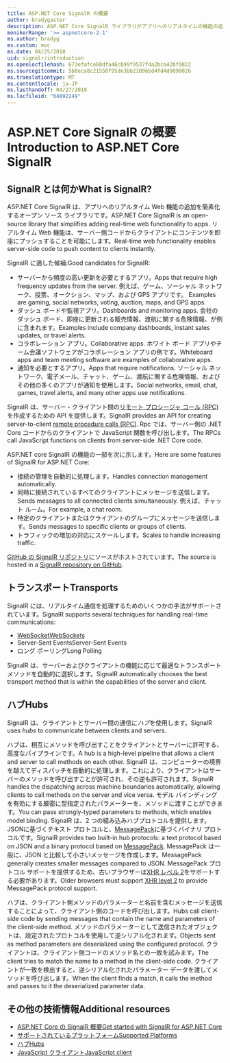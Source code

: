 ```yaml
---
title: ASP.NET Core SignalR の概要
author: bradygaster
description: ASP.NET Core SignalR ライブラリがアプリへのリアルタイムの機能の追加を簡略化する方法について説明します。
monikerRange: '>= aspnetcore-2.1'
ms.author: bradyg
ms.custom: mvc
ms.date: 04/25/2018
uid: signalr/introduction
ms.openlocfilehash: 673efafce60dfa46cb99f9537fda2bca42bf9822
ms.sourcegitcommit: 5b0eca8c21550f95de3bb21096bd4fd4d9098026
ms.translationtype: MT
ms.contentlocale: ja-JP
ms.lasthandoff: 04/27/2019
ms.locfileid: "64892249"
---
```

# <a name="introduction-to-aspnet-core-signalr"></a><span data-ttu-id="9508a-103">ASP.NET Core SignalR の概要</span><span class="sxs-lookup"><span data-stu-id="9508a-103">Introduction to ASP.NET Core SignalR</span></span>

## <a name="what-is-signalr"></a><span data-ttu-id="9508a-104">SignalR とは何か</span><span class="sxs-lookup"><span data-stu-id="9508a-104">What is SignalR?</span></span>

<span data-ttu-id="9508a-105">ASP.NET Core SignalR は、アプリへのリアルタイム Web 機能の追加を簡素化するオープン ソース ライブラリです。</span><span class="sxs-lookup"><span data-stu-id="9508a-105">ASP.NET Core SignalR is an open-source library that simplifies adding real-time web functionality to apps.</span></span> <span data-ttu-id="9508a-106">リアルタイム Web 機能は、サーバー側コードからクライアントにコンテンツを即座にプッシュすることを可能にします。</span><span class="sxs-lookup"><span data-stu-id="9508a-106">Real-time web functionality enables server-side code to push content to clients instantly.</span></span>

<span data-ttu-id="9508a-107">SignalR に適した候補:</span><span class="sxs-lookup"><span data-stu-id="9508a-107">Good candidates for SignalR:</span></span>

* <span data-ttu-id="9508a-108">サーバーから頻度の高い更新を必要とするアプリ。</span><span class="sxs-lookup"><span data-stu-id="9508a-108">Apps that require high frequency updates from the server.</span></span> <span data-ttu-id="9508a-109">例えば、ゲーム、ソーシャル ネットワーク、投票、オークション、マップ、および GPS アプリです。
</span><span class="sxs-lookup"><span data-stu-id="9508a-109">Examples are gaming, social networks, voting, auction, maps, and GPS apps.</span></span>
* <span data-ttu-id="9508a-110">ダッシュ ボードや監視アプリ。</span><span class="sxs-lookup"><span data-stu-id="9508a-110">Dashboards and monitoring apps.</span></span> <span data-ttu-id="9508a-111">会社のダッシュ ボード、即座に更新される販売情報、渡航に関する危険情報、が例に含まれます。</span><span class="sxs-lookup"><span data-stu-id="9508a-111">Examples include company dashboards, instant sales updates, or travel alerts.</span></span>
* <span data-ttu-id="9508a-112">コラボレーション アプリ。</span><span class="sxs-lookup"><span data-stu-id="9508a-112">Collaborative apps.</span></span> <span data-ttu-id="9508a-113">ホワイト ボード アプリやチーム会議ソフトウェアがコラボレーション アプリの例です。</span><span class="sxs-lookup"><span data-stu-id="9508a-113">Whiteboard apps and team meeting software are examples of collaborative apps.</span></span>
* <span data-ttu-id="9508a-114">通知を必要とするアプリ。</span><span class="sxs-lookup"><span data-stu-id="9508a-114">Apps that require notifications.</span></span> <span data-ttu-id="9508a-115">ソーシャル ネットワーク、電子メール、チャット、ゲーム、渡航に関する危険情報、およびその他の多くのアプリが通知を使用します。</span><span class="sxs-lookup"><span data-stu-id="9508a-115">Social networks, email, chat, games, travel alerts, and many other apps use notifications.</span></span>

<span data-ttu-id="9508a-116">SignalR は、サーバー・クライアント間の[リモート プロシージャ コール (RPC)](https://wikipedia.org/wiki/Remote_procedure_call)を作成するための API を提供します。</span><span class="sxs-lookup"><span data-stu-id="9508a-116">SignalR provides an API for creating server-to-client [remote procedure calls (RPC)](https://wikipedia.org/wiki/Remote_procedure_call).</span></span> <span data-ttu-id="9508a-117">Rpc では、サーバー側の .NET Core コードからのクライアントで JavaScript 関数を呼び出します。</span><span class="sxs-lookup"><span data-stu-id="9508a-117">The RPCs call JavaScript functions on clients from server-side .NET Core code.</span></span>

<span data-ttu-id="9508a-118">ASP.NET core SignalR の機能の一部を次に示します。</span><span class="sxs-lookup"><span data-stu-id="9508a-118">Here are some features of SignalR for ASP.NET Core:</span></span>

* <span data-ttu-id="9508a-119">接続の管理を自動的に処理します。</span><span class="sxs-lookup"><span data-stu-id="9508a-119">Handles connection management automatically.</span></span>
* <span data-ttu-id="9508a-120">同時に接続されているすべてのクライアントにメッセージを送信します。</span><span class="sxs-lookup"><span data-stu-id="9508a-120">Sends messages to all connected clients simultaneously.</span></span> <span data-ttu-id="9508a-121">例えば、チャット ルーム。</span><span class="sxs-lookup"><span data-stu-id="9508a-121">For example, a chat room.</span></span>
* <span data-ttu-id="9508a-122">特定のクライアントまたはクライアントのグループにメッセージを送信します。</span><span class="sxs-lookup"><span data-stu-id="9508a-122">Sends messages to specific clients or groups of clients.</span></span>
* <span data-ttu-id="9508a-123">トラフィックの増加の対応にスケールします。</span><span class="sxs-lookup"><span data-stu-id="9508a-123">Scales to handle increasing traffic.</span></span>

<span data-ttu-id="9508a-124">[GitHub の SignalR リポジトリ](https://github.com/aspnet/AspNetCore/tree/master/src/SignalR)にソースがホストされています。</span><span class="sxs-lookup"><span data-stu-id="9508a-124">The source is hosted in a [SignalR repository on GitHub](https://github.com/aspnet/AspNetCore/tree/master/src/SignalR).</span></span>

## <a name="transports"></a><span data-ttu-id="9508a-125">トランスポート</span><span class="sxs-lookup"><span data-stu-id="9508a-125">Transports</span></span>

<span data-ttu-id="9508a-126">SignalR には、リアルタイム通信を処理するためのいくつかの手法がサポートされています。</span><span class="sxs-lookup"><span data-stu-id="9508a-126">SignalR supports several techniques for handling real-time communications:</span></span>

* [<span data-ttu-id="9508a-127">WebSocket</span><span class="sxs-lookup"><span data-stu-id="9508a-127">WebSockets</span></span>](https://tools.ietf.org/html/rfc7118)
* <span data-ttu-id="9508a-128">Server-Sent Events</span><span class="sxs-lookup"><span data-stu-id="9508a-128">Server-Sent Events</span></span>
* <span data-ttu-id="9508a-129">ロング ポーリング</span><span class="sxs-lookup"><span data-stu-id="9508a-129">Long Polling</span></span>

<span data-ttu-id="9508a-130">SignalR は、サーバーおよびクライアントの機能に応じて最適なトランスポート メソッドを自動的に選択します。</span><span class="sxs-lookup"><span data-stu-id="9508a-130">SignalR automatically chooses the best transport method that is within the capabilities of the server and client.</span></span>

## <a name="hubs"></a><span data-ttu-id="9508a-131">ハブ</span><span class="sxs-lookup"><span data-stu-id="9508a-131">Hubs</span></span>

<span data-ttu-id="9508a-132">SignalR は、クライアントとサーバー間の通信に*ハブ*を使用します。</span><span class="sxs-lookup"><span data-stu-id="9508a-132">SignalR uses *hubs* to communicate between clients and servers.</span></span>

<span data-ttu-id="9508a-133">ハブは、相互にメソッドを呼び出すことをクライアントとサーバーに許可する、高度なパイプラインです。</span><span class="sxs-lookup"><span data-stu-id="9508a-133">A hub is a high-level pipeline that allows a client and server to call methods on each other.</span></span> <span data-ttu-id="9508a-134">SignalR は、コンピューターの境界を越えてディスパッチを自動的に処理します。これにより、クライアントはサーバーのメソッドを呼び出すことが許可され、その逆も許可されます。</span><span class="sxs-lookup"><span data-stu-id="9508a-134">SignalR handles the dispatching across machine boundaries automatically, allowing clients to call methods on the server and vice versa.</span></span> <span data-ttu-id="9508a-135">モデル バインディングを有効にする厳密に型指定されたパラメーターを、メソッドに渡すことができます。</span><span class="sxs-lookup"><span data-stu-id="9508a-135">You can pass strongly-typed parameters to methods, which enables model binding.</span></span> <span data-ttu-id="9508a-136">SignalR は、2 つの組み込みハブプロトコルを提供します。JSONに基づくテキスト プロトコルと、[MessagePack](https://msgpack.org/)に基づくバイナリ プロトコルです。</span><span class="sxs-lookup"><span data-stu-id="9508a-136">SignalR provides two built-in hub protocols: a text protocol based on JSON and a binary protocol based on [MessagePack](https://msgpack.org/).</span></span>  <span data-ttu-id="9508a-137">MessagePack は一般に、JSON と比較して小さいメッセージを作成します。</span><span class="sxs-lookup"><span data-stu-id="9508a-137">MessagePack generally creates smaller messages compared to JSON.</span></span> <span data-ttu-id="9508a-138">MessagePack プロトコル サポートを提供するため、古いブラウザーは[XHR レベル 2](https://caniuse.com/#feat=xhr2)をサポートする必要があります。</span><span class="sxs-lookup"><span data-stu-id="9508a-138">Older browsers must support [XHR level 2](https://caniuse.com/#feat=xhr2) to provide MessagePack protocol support.</span></span>

<span data-ttu-id="9508a-139">ハブは、クライアント側メソッドのパラメーターと名前を含むメッセージを送信することによって、クライアント側のコードを呼び出します。</span><span class="sxs-lookup"><span data-stu-id="9508a-139">Hubs call client-side code by sending messages that contain the name and parameters of the client-side method.</span></span> <span data-ttu-id="9508a-140">メソッドのパラメーターとして送信されたオブジェクトは、設定されたプロトコルを使用して逆シリアル化されます。</span><span class="sxs-lookup"><span data-stu-id="9508a-140">Objects sent as method parameters are deserialized using the configured protocol.</span></span> <span data-ttu-id="9508a-141">クライアントは、クライアント側コードのメソッド名との一致を試みます。</span><span class="sxs-lookup"><span data-stu-id="9508a-141">The client tries to match the name to a method in the client-side code.</span></span> <span data-ttu-id="9508a-142">クライアントが一致を検出すると、逆シリアル化されたパラメーター データを渡してメソッドを呼び出します。</span><span class="sxs-lookup"><span data-stu-id="9508a-142">When the client finds a match, it calls the method and passes to it the deserialized parameter data.</span></span>

## <a name="additional-resources"></a><span data-ttu-id="9508a-143">その他の技術情報</span><span class="sxs-lookup"><span data-stu-id="9508a-143">Additional resources</span></span>

* [<span data-ttu-id="9508a-144">ASP.NET Core の SignalR 概要</span><span class="sxs-lookup"><span data-stu-id="9508a-144">Get started with SignalR for ASP.NET Core</span></span>](xref:tutorials/signalr)
* [<span data-ttu-id="9508a-145">サポートされているプラットフォーム</span><span class="sxs-lookup"><span data-stu-id="9508a-145">Supported Platforms</span></span>](xref:signalr/supported-platforms)
* [<span data-ttu-id="9508a-146">ハブ</span><span class="sxs-lookup"><span data-stu-id="9508a-146">Hubs</span></span>](xref:signalr/hubs)
* [<span data-ttu-id="9508a-147">JavaScript クライアント</span><span class="sxs-lookup"><span data-stu-id="9508a-147">JavaScript client</span></span>](xref:signalr/javascript-client)
